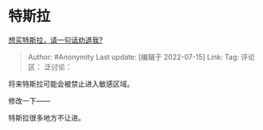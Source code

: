 # 特斯拉
[想买特斯拉，请一句话劝退我?](https://www.zhihu.com/question/531312871/answer/2576231271)

> Author: #Anonymity
> Last update: [编辑于 2022-07-15]
> Link:
> Tag:
> 评论区：
> 泛讨论：

将来特斯拉可能会被禁止进入敏感区域。

修改一下——

特斯拉很多地方不让进。
